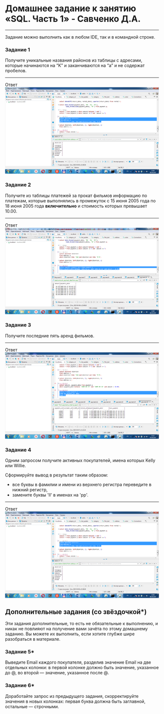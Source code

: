# Домашнее задание к занятию «SQL. Часть 1» - Савченко Д.А.

---

Задание можно выполнить как в любом IDE, так и в командной строке.

### Задание 1

Получите уникальные названия районов из таблицы с адресами, которые начинаются на “K” и заканчиваются на “a” и не содержат пробелов.

---

Ответ
![задание 1](https://github.com/teplodizain/gitlab-hw/blob/main/JPG/ELK/12.3.1.png)

### Задание 2

Получите из таблицы платежей за прокат фильмов информацию по платежам, которые выполнялись в промежуток с 15 июня 2005 года по 18 июня 2005 года **включительно** и стоимость которых превышает 10.00.

---

Ответ
![задание 2](https://github.com/teplodizain/gitlab-hw/blob/main/JPG/ELK/12.3.2.png)

### Задание 3

Получите последние пять аренд фильмов.

---

Ответ
![задание 3](https://github.com/teplodizain/gitlab-hw/blob/main/JPG/ELK/12.3.3.png)

### Задание 4

Одним запросом получите активных покупателей, имена которых Kelly или Willie. 

Сформируйте вывод в результат таким образом:
- все буквы в фамилии и имени из верхнего регистра переведите в нижний регистр,
- замените буквы 'll' в именах на 'pp'.

---

Ответ
![задание 4](https://github.com/teplodizain/gitlab-hw/blob/main/JPG/ELK/12.3.1.png)

## Дополнительные задания (со звёздочкой*)
Эти задания дополнительные, то есть не обязательные к выполнению, и никак не повлияют на получение вами зачёта по этому домашнему заданию. Вы можете их выполнить, если хотите глубже шире разобраться в материале.

### Задание 5*

Выведите Email каждого покупателя, разделив значение Email на две отдельных колонки: в первой колонке должно быть значение, указанное до @, во второй — значение, указанное после @.

### Задание 6*

Доработайте запрос из предыдущего задания, скорректируйте значения в новых колонках: первая буква должна быть заглавной, остальные — строчными.
